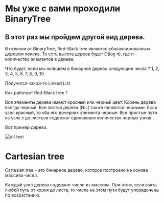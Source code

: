 # Мы уже с вами проходили BinaryTree

## В этот раз мы пройдем другой вид дерева. 

В отличии от BinaryTree, Red-Black tree является сбалансированным деревом поиска.
То есть высота дерева будет O(log n), где n - количество элементов в дереве.

Что будет, если мы напишем в бинарное дерево
следующие числа ? 1, 2, 3, 4, 5, 6, 7, 8, 9, 10

Получится какой-то Linked List

Как работает Red-Black tree ?

Все элементы дерева имеют красный или черный цвет.
Корень дерева всегда черный.
Все листья дерева (NIL) также являются черными.
Если узел красный, то оба его дочерних элемента черные.
Все простые пути из узла x до листьев содержат одинаковое количество черных узлов.

Вот пример дерева:

![alt text](https://upload.wikimedia.org/wikipedia/commons/thumb/6/66/Red-black_tree_example.svg/1200px-Red-black_tree_example.svg.png)

# Cartesian tree

Cartesian tree - это бинарное дерево, которое построено на основе массива чисел.

Каждый узел дерева содержит число из массива.
При этом, если взять любой путь от корня до листа, то числа на этом пути будут упорядочены по возрастанию.






